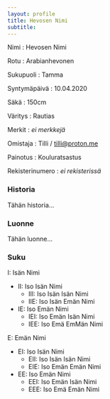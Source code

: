 ```yaml
---
layout: profile
title: Hevosen Nimi
subtitle: 
---
```


Nimi
: Hevosen Nimi

Rotu
: Arabianhevonen

Sukupuoli
: Tamma

Syntymäpäivä
: 10.04.2020

Säkä
: 150cm

Väritys
: Rautias

Merkit
: *ei merkkejä*

Omistaja
: Tilli / tilli@proton.me

Painotus
: Kouluratsastus

Rekisterinumero
: *ei rekisterissä*

### Historia

Tähän historia...

### Luonne

Tähän luonne...

### Suku

I: Isän Nimi
  - II: Iso Isän Nimi
     - III: Iso Isän Isän Nimi
     - IIE: Iso Isän Emän Nimi
  - IE: Iso Emän Nimi
    - IEI: Iso Emän Isän Nimi
    - IEE: Iso Emä EmMän Nimi
   
E: Emän Nimi
  - EI: Iso Isän Nimi
    - EII: Iso Isän Isän Nimi
    - EIE: Iso Emän Emän Nimi 
  - EE: Iso Emän Nimi
    - EEI: Iso Emän Isän Nimi
    - EEE: Iso Emä Emän Nimi 
